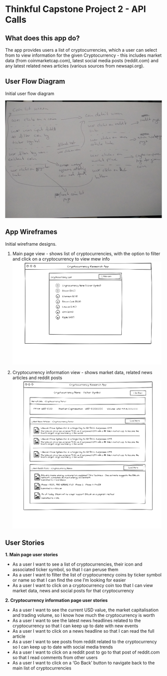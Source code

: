 # Thinkful Capstone Project 2 - API Calls

## What does this app do?
The app provides users a list of cryptocurrencies, which a user can select from to view information for the given Cryptocurrency - this includes market data (from coinmarketcap.com), latest social media posts (reddit.com) and any latest related news articles (various sources from newsapi.org).

## User Flow Diagram

Initial user flow diagram

![User Flow Diagram](https://github.com/abandisch/thinkful-api-project/blob/master/resources/user-flow.jpg)

## App Wireframes

Initial wireframe designs.

1. Main page view - shows list of cryptocurrencies, with the option to filter and click on a cryptocurrency to view mew info
![Main Coin List View](https://github.com/abandisch/thinkful-api-project/blob/master/resources/main-cc-list-view.png)

2. Cryptocurrency information view - shows market data, related news articles and reddit posts
![Coin Info View](https://github.com/abandisch/thinkful-api-project/blob/master/resources/cc-page-view.png)

## User Stories

**1. Main page user stories**
* As a user I want to see a list of cryptocurrencies, their icon and associated ticker symbol, so that I can peruse them
* As a user I want to filter the list of cryptocurrency coins by ticker symbol or name so that I can find the one I’m looking for easier
* As a user I want to click on a cryptocurrency coin too that I can view market data, news and social posts for that cryptocurrency

**2. Cryptocurrency information page user stories**
* As a user I want to see the current USD value, the market capitalisation and trading volume, so I know how much the cryptocurrency is worth
* As a user I want to see the latest news headlines related to the cryptocurrency so that I can keep up to date with new events
* As a user I want to click on a news headline so that I can read the full article
* As a user I want to see posts from reddit related to the cryptocurrency so I can keep up to date with social media trends
* As a user I want to click on a reddit post to go to that post of reddit.com so that I read comments from other users
* As a user I want to click on a ‘Go Back’ button to navigate back to the main list of cryptocurrencies

